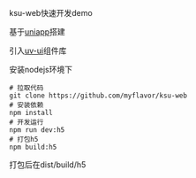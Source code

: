 ksu-web快速开发demo

基于[uniapp](https://uniapp.dcloud.net.cn/quickstart-cli.html "uniapp")搭建

引入[uv-ui](https://www.uvui.cn "uv-ui")组件库


安装nodejs环境下

```shell
# 拉取代码
git clone https://github.com/myflavor/ksu-web
# 安装依赖
npm install
# 开发运行
npm run dev:h5
# 打包h5
npm build:h5
```

打包后在dist/build/h5
